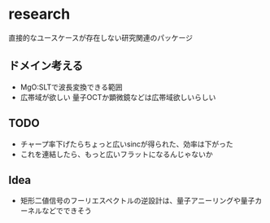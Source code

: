 # research

直接的なユースケースが存在しない研究関連のパッケージ

## ドメイン考える
* MgO:SLTで波長変換できる範囲
* 広帯域が欲しい
量子OCTか顕微鏡などは広帯域欲しいらしい

## TODO
* チャープ率下げたらちょっと広いsincが得られた、効率は下がった
* これを連結したら、もっと広いフラットになるんじゃないか

## Idea
* 矩形二値信号のフーリエスペクトルの逆設計は、量子アニーリングや量子カーネルなどでできそう
